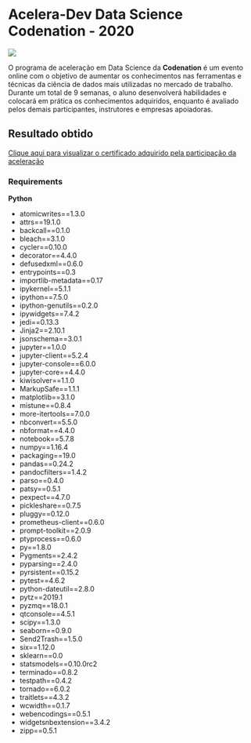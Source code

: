 # Acelera-Dev Data Science Codenation - 2020

![](https://s3-us-west-1.amazonaws.com/acceleration-assets-highway/ds-online-1/social-image.jpg)

O programa de aceleração em Data Science da **Codenation** é um evento online com o objetivo de aumentar os conhecimentos nas ferramentas e técnicas da ciência de dados mais utilizadas no mercado de trabalho. Durante um total de 9 semanas, o aluno desenvolverá habilidades e colocará em prática os conhecimentos adquiridos, enquanto é avaliado pelos demais participantes, instrutores e empresas apoiadoras.

## Resultado obtido
[Clique aqui para visualizar o certificado adquirido pela participação da aceleração]()

### Requirements
**Python**

* atomicwrites==1.3.0
* attrs==19.1.0
* backcall==0.1.0
* bleach==3.1.0
* cycler==0.10.0
* decorator==4.4.0
* defusedxml==0.6.0
* entrypoints==0.3
* importlib-metadata==0.17
* ipykernel==5.1.1
* ipython==7.5.0
* ipython-genutils==0.2.0
* ipywidgets==7.4.2
* jedi==0.13.3
* Jinja2==2.10.1
* jsonschema==3.0.1
* jupyter==1.0.0
* jupyter-client==5.2.4
* jupyter-console==6.0.0
* jupyter-core==4.4.0
* kiwisolver==1.1.0
* MarkupSafe==1.1.1
* matplotlib==3.1.0
* mistune==0.8.4
* more-itertools==7.0.0
* nbconvert==5.5.0
* nbformat==4.4.0
* notebook==5.7.8
* numpy==1.16.4
* packaging==19.0
* pandas==0.24.2
* pandocfilters==1.4.2
* parso==0.4.0
* patsy==0.5.1
* pexpect==4.7.0
* pickleshare==0.7.5
* pluggy==0.12.0
* prometheus-client==0.6.0
* prompt-toolkit==2.0.9
* ptyprocess==0.6.0
* py==1.8.0
* Pygments==2.4.2
* pyparsing==2.4.0
* pyrsistent==0.15.2
* pytest==4.6.2
* python-dateutil==2.8.0
* pytz==2019.1
* pyzmq==18.0.1
* qtconsole==4.5.1
* scipy==1.3.0
* seaborn==0.9.0
* Send2Trash==1.5.0
* six==1.12.0
* sklearn==0.0
* statsmodels==0.10.0rc2
* terminado==0.8.2
* testpath==0.4.2
* tornado==6.0.2
* traitlets==4.3.2
* wcwidth==0.1.7
* webencodings==0.5.1
* widgetsnbextension==3.4.2
* zipp==0.5.1
